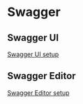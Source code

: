 # Swagger

## Swagger UI

[Swagger UI setup](https://swagger.io/docs/open-source-tools/swagger-ui/development/setting-up/)

## Swagger Editor

[Swagger Editor setup](https://swagger.io/docs/open-source-tools/swagger-editor/)